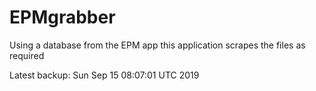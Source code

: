 # EPMgrabber
Using a database from the EPM app this application scrapes the files as required


Latest backup: Sun Sep 15 08:07:01 UTC 2019
